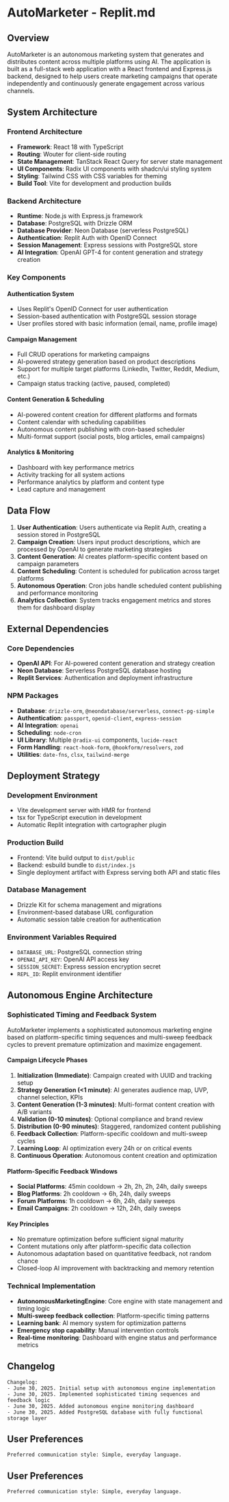 # AutoMarketer - Replit.md

## Overview

AutoMarketer is an autonomous marketing system that generates and distributes content across multiple platforms using AI. The application is built as a full-stack web application with a React frontend and Express.js backend, designed to help users create marketing campaigns that operate independently and continuously generate engagement across various channels.

## System Architecture

### Frontend Architecture
- **Framework**: React 18 with TypeScript
- **Routing**: Wouter for client-side routing
- **State Management**: TanStack React Query for server state management
- **UI Components**: Radix UI components with shadcn/ui styling system
- **Styling**: Tailwind CSS with CSS variables for theming
- **Build Tool**: Vite for development and production builds

### Backend Architecture
- **Runtime**: Node.js with Express.js framework
- **Database**: PostgreSQL with Drizzle ORM
- **Database Provider**: Neon Database (serverless PostgreSQL)
- **Authentication**: Replit Auth with OpenID Connect
- **Session Management**: Express sessions with PostgreSQL store
- **AI Integration**: OpenAI GPT-4 for content generation and strategy creation

### Key Components

#### Authentication System
- Uses Replit's OpenID Connect for user authentication
- Session-based authentication with PostgreSQL session storage
- User profiles stored with basic information (email, name, profile image)

#### Campaign Management
- Full CRUD operations for marketing campaigns
- AI-powered strategy generation based on product descriptions
- Support for multiple target platforms (LinkedIn, Twitter, Reddit, Medium, etc.)
- Campaign status tracking (active, paused, completed)

#### Content Generation & Scheduling
- AI-powered content creation for different platforms and formats
- Content calendar with scheduling capabilities
- Autonomous content publishing with cron-based scheduler
- Multi-format support (social posts, blog articles, email campaigns)

#### Analytics & Monitoring
- Dashboard with key performance metrics
- Activity tracking for all system actions
- Performance analytics by platform and content type
- Lead capture and management

## Data Flow

1. **User Authentication**: Users authenticate via Replit Auth, creating a session stored in PostgreSQL
2. **Campaign Creation**: Users input product descriptions, which are processed by OpenAI to generate marketing strategies
3. **Content Generation**: AI creates platform-specific content based on campaign parameters
4. **Content Scheduling**: Content is scheduled for publication across target platforms
5. **Autonomous Operation**: Cron jobs handle scheduled content publishing and performance monitoring
6. **Analytics Collection**: System tracks engagement metrics and stores them for dashboard display

## External Dependencies

### Core Dependencies
- **OpenAI API**: For AI-powered content generation and strategy creation
- **Neon Database**: Serverless PostgreSQL database hosting
- **Replit Services**: Authentication and deployment infrastructure

### NPM Packages
- **Database**: `drizzle-orm`, `@neondatabase/serverless`, `connect-pg-simple`
- **Authentication**: `passport`, `openid-client`, `express-session`
- **AI Integration**: `openai`
- **Scheduling**: `node-cron`
- **UI Library**: Multiple `@radix-ui` components, `lucide-react`
- **Form Handling**: `react-hook-form`, `@hookform/resolvers`, `zod`
- **Utilities**: `date-fns`, `clsx`, `tailwind-merge`

## Deployment Strategy

### Development Environment
- Vite development server with HMR for frontend
- tsx for TypeScript execution in development
- Automatic Replit integration with cartographer plugin

### Production Build
- Frontend: Vite build output to `dist/public`
- Backend: esbuild bundle to `dist/index.js`
- Single deployment artifact with Express serving both API and static files

### Database Management
- Drizzle Kit for schema management and migrations
- Environment-based database URL configuration
- Automatic session table creation for authentication

### Environment Variables Required
- `DATABASE_URL`: PostgreSQL connection string
- `OPENAI_API_KEY`: OpenAI API access key
- `SESSION_SECRET`: Express session encryption secret
- `REPL_ID`: Replit environment identifier

## Autonomous Engine Architecture

### Sophisticated Timing and Feedback System
AutoMarketer implements a sophisticated autonomous marketing engine based on platform-specific timing sequences and multi-sweep feedback cycles to prevent premature optimization and maximize engagement.

#### Campaign Lifecycle Phases
1. **Initialization (Immediate)**: Campaign created with UUID and tracking setup
2. **Strategy Generation (<1 minute)**: AI generates audience map, UVP, channel selection, KPIs
3. **Content Generation (1-3 minutes)**: Multi-format content creation with A/B variants
4. **Validation (0-10 minutes)**: Optional compliance and brand review
5. **Distribution (0-90 minutes)**: Staggered, randomized content publishing
6. **Feedback Collection**: Platform-specific cooldown and multi-sweep cycles
7. **Learning Loop**: AI optimization every 24h or on critical events
8. **Continuous Operation**: Autonomous content creation and optimization

#### Platform-Specific Feedback Windows
- **Social Platforms**: 45min cooldown → 2h, 2h, 2h, 24h, daily sweeps
- **Blog Platforms**: 2h cooldown → 6h, 24h, daily sweeps  
- **Forum Platforms**: 1h cooldown → 6h, 24h, daily sweeps
- **Email Campaigns**: 2h cooldown → 12h, 24h, daily sweeps

#### Key Principles
- No premature optimization before sufficient signal maturity
- Content mutations only after platform-specific data collection
- Autonomous adaptation based on quantitative feedback, not random chance
- Closed-loop AI improvement with backtracking and memory retention

### Technical Implementation
- **AutonomousMarketingEngine**: Core engine with state management and timing logic
- **Multi-sweep feedback collection**: Platform-specific timing patterns
- **Learning bank**: AI memory system for optimization patterns
- **Emergency stop capability**: Manual intervention controls
- **Real-time monitoring**: Dashboard with engine status and performance metrics

## Changelog

```
Changelog:
- June 30, 2025. Initial setup with autonomous engine implementation
- June 30, 2025. Implemented sophisticated timing sequences and feedback logic
- June 30, 2025. Added autonomous engine monitoring dashboard
- June 30, 2025. Added PostgreSQL database with fully functional storage layer
```

## User Preferences

```
Preferred communication style: Simple, everyday language.
```

## User Preferences

```
Preferred communication style: Simple, everyday language.
```